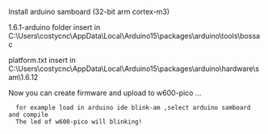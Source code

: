Install arduino samboard (32-bit arm cortex-m3)

1.6.1-arduino folder insert in C:\Users\costycnc\AppData\Local\Arduino15\packages\arduino\tools\bossac

platform.txt insert in  C:\Users\costycnc\AppData\Local\Arduino15\packages\arduino\hardware\sam\1.6.12

Now you can create firmware and upload to w600-pico ... 

      for example load in arduino ide blink-am ,select arduino samboard and compile
      The led of w600-pico will blinking!


